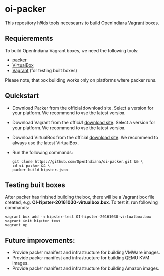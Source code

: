 # oi-packer

This repository h9lds tools necesearry to build OpenIndiana [Vagrant](https://www.vagrantup.com/) boxes.

## Requierements
To build OpenIndiana Vagrant boxes, we need the following tools:

* [packer](https://www.packer.io/)
* [VirtualBox](https://www.virtualbox.org/)
* [Vagrant](https://www.vagrantup.com/) (for testing built boxes)

Please note, that box building works only on platforms where packer runs.

## Quickstart

* Download Packer from the official [download site](https://www.packer.io/downloads.html). Select a version for your platform. We recommend to use the latest version.
* Download Vagrant from the official [download site](https://www.vagrantup.com/downloads.html). Select a version for your platform. We recommend to use the latest version.
* Download VirtualBox from the official [download site](https://www.virtualbox.org/wiki/Downloads). We recommend to  always use the latest VirtualBox.
* Run the following commands:

  ```
  git clone https://github.com/OpenIndiana/oi-packer.git && \
  cd oi-packer && \
  packer build hipster.json
  ```

## Testing built boxes

After packer has finished building the box, there will be a Vagrant box file created, e.g. **OI-hipster-20161030-virtualbox.box**.
To test it, run following commands:
```
vagrant box add -n hipster-test OI-hipster-20161030-virtualbox.box
vagrant init hipster-test
vagrant up
```

## Future improvements:

* Provide packer manifest and infrastructure for building VMWare images.
* Provide packer manifest and infrastructure for building QEMU KVM images.
* Provide packer manifest and infrastructure for building Amazon images.
